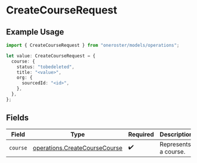 # CreateCourseRequest

## Example Usage

```typescript
import { CreateCourseRequest } from "oneroster/models/operations";

let value: CreateCourseRequest = {
  course: {
    status: "tobedeleted",
    title: "<value>",
    org: {
      sourcedId: "<id>",
    },
  },
};
```

## Fields

| Field                                                                          | Type                                                                           | Required                                                                       | Description                                                                    |
| ------------------------------------------------------------------------------ | ------------------------------------------------------------------------------ | ------------------------------------------------------------------------------ | ------------------------------------------------------------------------------ |
| `course`                                                                       | [operations.CreateCourseCourse](../../models/operations/createcoursecourse.md) | :heavy_check_mark:                                                             | Represents a course.                                                           |